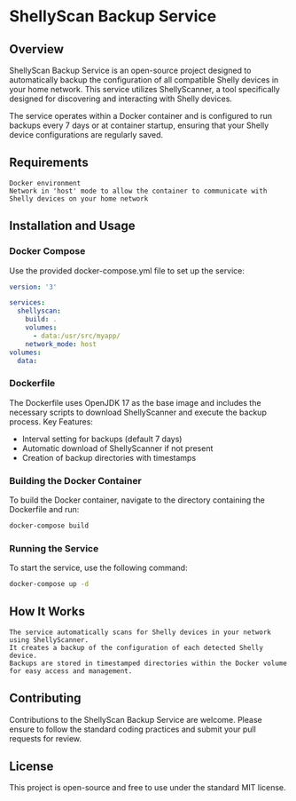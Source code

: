 # ShellyScan Backup Service
## Overview

ShellyScan Backup Service is an open-source project designed to automatically backup the configuration of all compatible Shelly devices in your home network. This service utilizes ShellyScanner, a tool specifically designed for discovering and interacting with Shelly devices.

The service operates within a Docker container and is configured to run backups every 7 days or at container startup, ensuring that your Shelly device configurations are regularly saved.
## Requirements

    Docker environment
    Network in 'host' mode to allow the container to communicate with Shelly devices on your home network

## Installation and Usage
### Docker Compose

Use the provided docker-compose.yml file to set up the service:

```yaml
version: '3'

services:
  shellyscan:
    build: .
    volumes:
      - data:/usr/src/myapp/
    network_mode: host
volumes:
  data:
```
### Dockerfile

The Dockerfile uses OpenJDK 17 as the base image and includes the necessary scripts to download ShellyScanner and execute the backup process.
Key Features:

-    Interval setting for backups (default 7 days)
-    Automatic download of ShellyScanner if not present
-    Creation of backup directories with timestamps

### Building the Docker Container

To build the Docker container, navigate to the directory containing the Dockerfile and run:

```bash
docker-compose build
```

### Running the Service

To start the service, use the following command:

```bash
docker-compose up -d
```

## How It Works

    The service automatically scans for Shelly devices in your network using ShellyScanner.
    It creates a backup of the configuration of each detected Shelly device.
    Backups are stored in timestamped directories within the Docker volume for easy access and management.

## Contributing

Contributions to the ShellyScan Backup Service are welcome. Please ensure to follow the standard coding practices and submit your pull requests for review.
## License

This project is open-source and free to use under the standard MIT license.